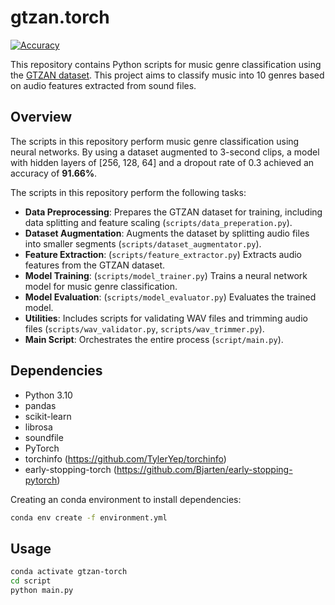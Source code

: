 # gtzan.torch

[![Accuracy](https://img.shields.io/badge/Accuracy-91.66%25-green)](https://img.shields.io/badge/Accuracy-91.66%25-green)

This repository contains Python scripts for music genre classification using the [GTZAN dataset](https://huggingface.co/datasets/marsyas/gtzan). This project aims to classify music into 10 genres based on audio features extracted from sound files.

## Overview

The scripts in this repository perform music genre classification using neural networks.  By using a dataset augmented to 3-second clips, a model with hidden layers of [256, 128, 64] and a dropout rate of 0.3 achieved an accuracy of **91.66%**.

The scripts in this repository perform the following tasks:

- **Data Preprocessing**: Prepares the GTZAN dataset for training, including data splitting and feature scaling (`scripts/data_preperation.py`).
- **Dataset Augmentation**: Augments the dataset by splitting audio files into smaller segments (`scripts/dataset_augmentator.py`).
- **Feature Extraction**: (`scripts/feature_extractor.py`) Extracts audio features from the GTZAN dataset.
- **Model Training**: (`scripts/model_trainer.py`) Trains a neural network model for music genre classification.
- **Model Evaluation**: (`scripts/model_evaluator.py`) Evaluates the trained model.
- **Utilities**: Includes scripts for validating WAV files and trimming audio files (`scripts/wav_validator.py`, `scripts/wav_trimmer.py`).
- **Main Script**: Orchestrates the entire process (`script/main.py`).

## Dependencies

- Python 3.10
- pandas
- scikit-learn
- librosa
- soundfile
- PyTorch
- torchinfo (https://github.com/TylerYep/torchinfo)
- early-stopping-torch (https://github.com/Bjarten/early-stopping-pytorch)

Creating an conda environment to install dependencies:

```sh
conda env create -f environment.yml
```

## Usage

```sh
conda activate gtzan-torch
cd script
python main.py
```
